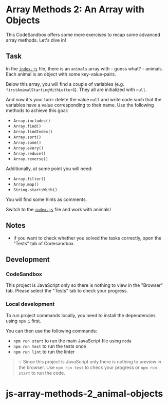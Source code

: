# Array Methods 2: An Array with Objects

This CodeSandbox offers some more exercises to recap some advanced array methods. Let's dive in!

## Task

In the [`index.js`](./index.js) file, there is an `animals` array with - guess what? - animals. Each animal is an object with some key-value-pairs.

Below this array, you will find a couple of variables (e.g. `firstAnimalStartingWithLetterG`). They all are initialized with `null`.

And now it's your turn: delete the value `null` and write code such that the variables have a value corresponding to their name. Use the following methods to achieve this goal:

- `Array.includes()`
- `Array.find()`
- `Array.findIndex()`
- `Array.sort()`
- `Array.some()`
- `Array.every()`
- `Array.reduce()`
- `Array.reverse()`

Additionally, at some point you will need:

- `Array.filter()`
- `Array.map()`
- `String.startsWith()`

You will find some hints as comments.

Switch to the [`index.js`](./index.js) file and work with animals!

## Notes

- If you want to check whether you solved the tasks correctly, open the "Tests" tab of Codesandbox.

## Development

### CodeSandbox

This project is JavaScript only so there is nothing to view in the "Browser" tab. Please select the "Tests" tab to check your progress.

### Local development

To run project commands locally, you need to install the dependencies using `npm i` first.

You can then use the following commands:

- `npm run start` to run the main JavaScript file using `node`
- `npm run test` to run the tests once
- `npm run lint` to run the linter

> 💡 Since this project is JavaScript only there is nothing to preview in the browser. Use `npm run test` to check your progress or `npm run start` to run the code.
# js-array-methods-2_animal-objects
